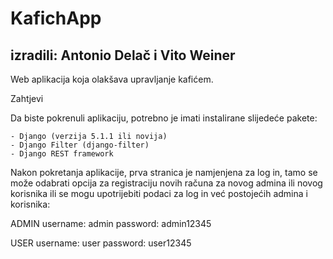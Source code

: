 # KafichApp
## izradili: Antonio Delač i Vito Weiner
Web aplikacija koja olakšava upravljanje kafićem.

Zahtjevi

Da biste pokrenuli aplikaciju, potrebno je imati instalirane slijedeće pakete:

    - Django (verzija 5.1.1 ili novija)
    - Django Filter (django-filter)
    - Django REST framework




Nakon pokretanja aplikacije, prva stranica je namjenjena za log in, tamo se može odabrati opcija za registraciju novih računa za novog admina ili novog korisnika
ili se mogu upotrijebiti podaci za log in već postojećih admina i korisnika:

ADMIN
username: admin
password: admin12345

USER
username: user
password: user12345 
